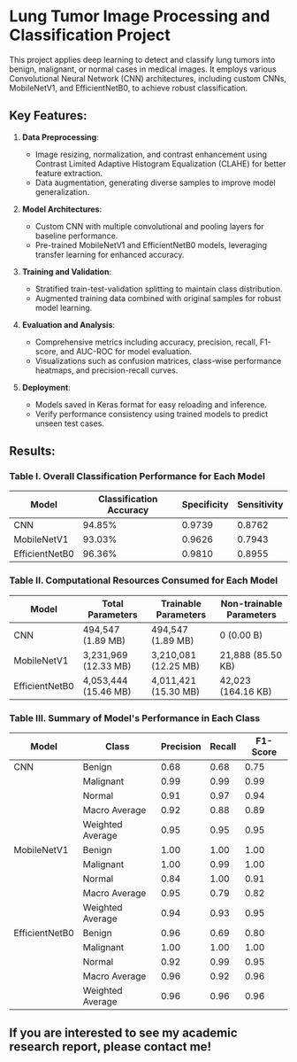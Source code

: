 # Lung Tumor Image Processing and Classification Project

This project applies deep learning to detect and classify lung tumors into benign, malignant, or normal cases in medical images. It employs various Convolutional Neural Network (CNN) architectures, including custom CNNs, MobileNetV1, and EfficientNetB0, to achieve robust classification.

## Key Features:

1. **Data Preprocessing**:
   - Image resizing, normalization, and contrast enhancement using Contrast Limited Adaptive Histogram Equalization (CLAHE) for better feature extraction.
   - Data augmentation, generating diverse samples to improve model generalization.

2. **Model Architectures**:
   - Custom CNN with multiple convolutional and pooling layers for baseline performance.
   - Pre-trained MobileNetV1 and EfficientNetB0 models, leveraging transfer learning for enhanced accuracy.

3. **Training and Validation**:
   - Stratified train-test-validation splitting to maintain class distribution.
   - Augmented training data combined with original samples for robust model learning.

4. **Evaluation and Analysis**:
   - Comprehensive metrics including accuracy, precision, recall, F1-score, and AUC-ROC for model evaluation.
   - Visualizations such as confusion matrices, class-wise performance heatmaps, and precision-recall curves.

5. **Deployment**:
   - Models saved in Keras format for easy reloading and inference.
   - Verify performance consistency using trained models to predict unseen test cases.

## Results:

### Table I. Overall Classification Performance for Each Model

| Model          | Classification Accuracy | Specificity | Sensitivity |
|----------------|--------------------------|-------------|-------------|
| CNN            | 94.85%                  | 0.9739      | 0.8762      |
| MobileNetV1    | 93.03%                  | 0.9626      | 0.7943      |
| EfficientNetB0 | 96.36%                  | 0.9810      | 0.8955      |

### Table II. Computational Resources Consumed for Each Model

| Model          | Total Parameters    | Trainable Parameters | Non-trainable Parameters |
|----------------|---------------------|-----------------------|--------------------------|
| CNN            | 494,547 (1.89 MB)  | 494,547 (1.89 MB)    | 0 (0.00 B)              |
| MobileNetV1    | 3,231,969 (12.33 MB) | 3,210,081 (12.25 MB) | 21,888 (85.50 KB)       |
| EfficientNetB0 | 4,053,444 (15.46 MB) | 4,011,421 (15.30 MB) | 42,023 (164.16 KB)      |

### Table III. Summary of Model's Performance in Each Class

| Model          | Class            | Precision | Recall | F1-Score |
|----------------|------------------|-----------|--------|----------|
| CNN            | Benign           | 0.68      | 0.68   | 0.75     |
|                | Malignant        | 0.99      | 0.99   | 0.99     |
|                | Normal           | 0.91      | 0.97   | 0.94     |
|                | Macro Average    | 0.92      | 0.88   | 0.89     |
|                | Weighted Average | 0.95      | 0.95   | 0.95     |
| MobileNetV1    | Benign           | 1.00      | 1.00   | 1.00     |
|                | Malignant        | 1.00      | 0.99   | 1.00     |
|                | Normal           | 0.84      | 1.00   | 0.91     |
|                | Macro Average    | 0.95      | 0.79   | 0.82     |
|                | Weighted Average | 0.94      | 0.93   | 0.95     |
| EfficientNetB0 | Benign           | 0.96      | 0.69   | 0.80     |
|                | Malignant        | 1.00      | 1.00   | 1.00     |
|                | Normal           | 0.92      | 0.99   | 0.95     |
|                | Macro Average    | 0.96      | 0.92   | 0.96     |
|                | Weighted Average | 0.96      | 0.96   | 0.96     |

## If you are interested to see my academic research report, please contact me!
